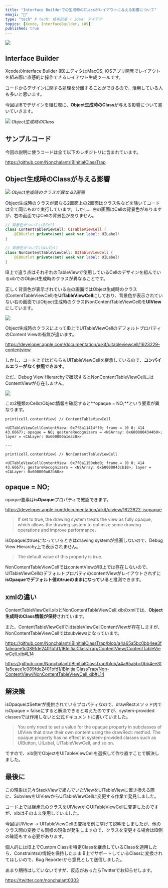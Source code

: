 ```yaml
---
title: "Interface Builderでの生成時のClassがレイアウトに与える影響について"
emoji: "📌"
type: "tech" # tech: 技術記事 / idea: アイデア
topics: [Xcode, InterfaceBuilder, iOS]
published: true
---
```


![](/images/8bb82a0d6f6417/iOS_InterfaceBuilder.png)

## Interface Builder

XcodeのInterface Builder (IB)エディタはMacOS, iOSアプリ開発でレイアウトを組み際に直感的に操作できるレイアウト生成ツールです。

コードからデザインに関する処理を分離することができるので、活用している人も多いと思います。

今回はIBでデザインを組む際に、**Object生成時のClass**が与える影響について書いていきます。

![](/images/8bb82a0d6f6417/iOS_InterfaceBuilder_Class.png)
*Object生成時のClass*

## サンプルコード

今回の説明に使うコードは全て以下のレポジトリに含まれています。

https://github.com/Nonchalant/IBInitialClassTrap

## Object生成時のClassが与える影響

![](/images/8bb82a0d6f6417/iOS_InterfaceBuilder_Content.png)
*Object生成時のクラスが異なる2画面*

Object生成時のクラスが異なる2画面上の2画面はクラス名などを除いてコードは全て同じもので実行しています。しかし、左の画面はCellの背景色がありますが、右の画面ではCellの背景色がありません。

```swift
// 背景色がついているCell
class ContentTableViewCell: UITableViewCell {
    @IBOutlet private(set) weak var label: UILabel!
}

// 背景色がついていないCell
class NonContentTableViewCell: UITableViewCell {
    @IBOutlet private(set) weak var label: UILabel!
}
```

IB上で違う点はそれぞれのTableViewで使用しているCellのデザインを組んでいるxibでのObject生成時のクラスが異なることです。

正しく背景色が表示されている左の画面ではObject生成時のクラス(ContentTableViewCell)を**UITableViewCell**にしており、背景色が表示されていない右の画面ではObject生成時のクラス(NonContentTableViewCell)を**UIView**にしています。

![](/images/8bb82a0d6f6417/iOS_InterfaceBuilder_ObjectTree.png)

Object生成時のクラスによってIB上でUITableViewCellのデフォルトプロパティのContent Viewの有無が違います。

https://developer.apple.com/documentation/uikit/uitableviewcell/1623229-contentview

しかし、コード上ではどちらもUITableViewCellを継承しているので、**コンパイルエラーがなく参照できます**。

ただ、Debug View Hierarchyで確認するとNonContentTableViewCellにはContentViewが存在しません。

![](/images/8bb82a0d6f6417/iOS_InterfaceBuilder_ViewHierarchy.png)

この2種類のCellのObject情報を確認すると**opaque = NO;**という要素が異なります。

```
print(cell.contentView) // ContentTableViewCell

<UITableViewCellContentView: 0x7f8a11414ff0; frame = (0 0; 414 43.6667); opaque = NO; gestureRecognizers = <NSArray: 0x6000004344b0>; layer = <CALayer: 0x600000a1eac0>>

---

print(cell.contentView) // NonContentTableViewCell

<UITableViewCellContentView: 0x7f8a1150ebd0; frame = (0 0; 414 43.6667); gestureRecognizers = <NSArray: 0x60000043cb10>; layer = <CALayer: 0x600000a02b60>>
```

## opaque = NO;

opaque要素は**isOpaque**プロパティで確認できます。

https://developer.apple.com/documentation/uikit/uiview/1622622-isopaque

> If set to true, the drawing system treats the view as fully opaque, which allows the drawing system to optimize some drawing operations and improve performance.

isOpaqueはtrueになっているときはdrawing systemが描画しないので、Debug View Hierarchy上で表示されません。

> The default value of this property is true.

NonContentTableViewCellではcontentViewがIB上では存在しないので、UITableViewCellのデフォルトプロパティのcontentViewがレイアウトされずに**isOpaqueでデフォルト値のtrueのままになっている**と推測できます。

## xmlの違い

ContentTableViewCell.xibとNonContentTableViewCell.xibのxmlでは、**Object生成時のClass情報が保持**されています。

また、ContentTableViewCellではtableViewCellContentViewが存在しますが、NonContentTableViewCellではsubviewsになっています。

https://github.com/Nonchalant/IBInitialClassTrap/blob/a4a65a5bc0bb4ee3f1a5eaee1c089fde2401bfd1/IBInitialClassTrap/ContentView/ContentTableViewCell.xib#L14

https://github.com/Nonchalant/IBInitialClassTrap/blob/a4a65a5bc0bb4ee3f1a5eaee1c089fde2401bfd1/IBInitialClassTrap/Non-ContentView/NonContentTableViewCell.xib#L14

## 解決策

isOpaqueはSetterが提供されているプロパティなので、drawRectメソッド内でisOpaque = falseにすると解決できると考えたのですが、system-provided classesでは作用しないと公式ドキュメントに書いていました。

> You only need to set a value for the opaque property in subclasses of UIView that draw their own content using the drawRect: method. The opaque property has no effect in system-provided classes such as UIButton, UILabel, UITableViewCell, and so on.

ですので、xib側でObjectをUITableViewCellを選択して作り直すことで解決しました。

## 最後に

この現象は元々StackViewで組んでいたViewをUITableViewに置き換える際に、SubviewをUIViewからUITableViewCellに変更する作業で発見しました。

コード上では継承元のクラスをUIViewからUITableViewCellに変更したのですが、xibはそのまま使用していました。

今回はUIView → UITableViewCellの変換を例に挙げて説明をしましたが、他のクラス間の変換でも同様の現象が発生しますので、クラスを変更する場合はIB側の確認もする必要があります。

個人的にはIB上でCustom Classを特定Classを継承しているClassを適用したら、Constraintsの情報を保持したままIB上でサポートしているClassに変換されてほしいので、Bug Reporterから意見として送信しました。

あまり期待はしていないですが、反応があったらTwitterでお知らせします。

https://twitter.com/nonchalant0303

